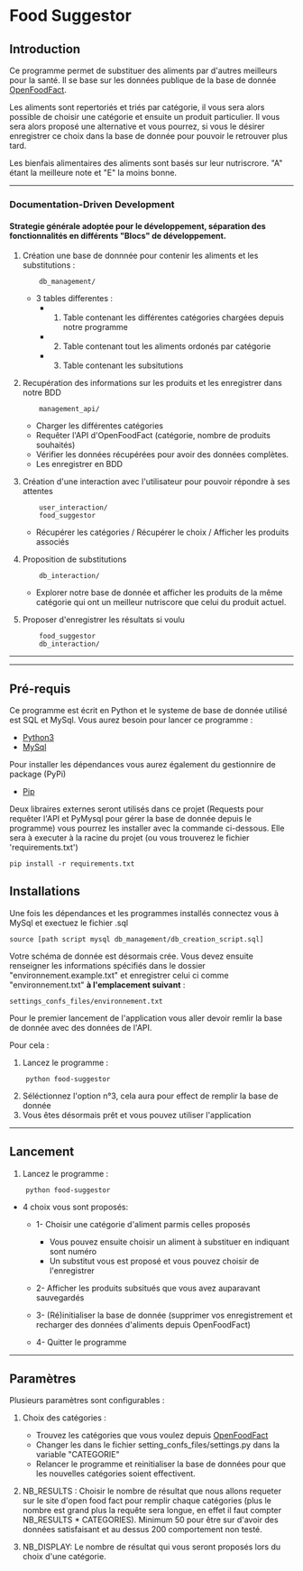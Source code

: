 # Food Suggestor

## Introduction

Ce programme permet de substituer des aliments par d'autres meilleurs pour la santé.
Il se base sur les données publique de la base de donnée [OpenFoodFact](https://fr.openfoodfacts.org/decouvrir).

Les aliments sont repertoriés et triés par catégorie, il vous sera alors possible de choisir
une catégorie et ensuite un produit particulier.
Il vous sera alors proposé une alternative et vous pourrez, si vous le désirer enregistrer ce
choix dans la base de donnée pour pouvoir le retrouver plus tard.

Les bienfais alimentaires des aliments sont basés sur leur nutriscrore. "A" étant la meilleure note et "E" la moins bonne.

----------------------- 

### Documentation-Driven Development

#### Strategie générale adoptée pour le développement, séparation des fonctionnalités en différents "Blocs" de développement. 

1. Création une base de donnnée pour contenir les aliments et les substitutions : 
    ```
        db_management/
    ```
    - 3 tables differentes :
        - 1. Table contenant les différentes catégories chargées depuis notre programme
        - 2. Table contenant tout les aliments ordonés par catégorie
        - 3. Table contenant les subsitutions
    
2. Recupération des informations sur les produits et les enregistrer dans notre BDD
    ```
        management_api/
    ```
    - Charger les différentes catégories
    - Requêter l'API d'OpenFoodFact (catégorie, nombre de produits souhaités)
    - Vérifier les données récupérées pour avoir des données complètes.
    - Les enregistrer en BDD

3. Création d'une interaction avec l'utilisateur pour pouvoir répondre à ses attentes
    ```
        user_interaction/
        food_suggestor
    ```
    - Récupérer les catégories / Récupérer le choix / Afficher les produits associés

4. Proposition de substitutions
    ```
        db_interaction/
    ```
    - Explorer notre base de donnée et afficher les produits de la même catégorie qui ont un meilleur nutriscore que celui du produit actuel.

5. Proposer d'enregistrer les résultats si voulu
    ```
        food_suggestor
        db_interaction/
    ```

-------------------------- 
--------------------------
## Pré-requis

Ce programme est écrit en Python et le systeme de base de donnée utilisé est SQL et MySql.
Vous aurez besoin pour lancer ce programme :

- [Python3](https://www.python.org/)
- [MySql](https://www.mysql.com/fr/)

Pour installer les dépendances vous aurez également du gestionnire de package (PyPi)

- [Pip](https://pip.pypa.io/en/stable/installing/)

Deux libraires externes seront utilisés dans ce projet (Requests pour requêter l'API et PyMysql pour gérer la base de donnée depuis le programme) vous pourrez les installer avec la commande ci-dessous. Elle sera à executer à la racine du projet (ou vous trouverez le fichier 'requirements.txt')

```
pip install -r requirements.txt
```

## Installations

Une fois les dépendances et les programmes installés connectez vous à MySql et exectuez le fichier .sql

```
source [path script mysql db_management/db_creation_script.sql]
```

Votre schéma de donnée est désormais crée.
Vous devez ensuite renseigner les informations spécifiés dans le dossier "environnement.example.txt" et enregistrer celui ci comme "environnement.txt" **à l'emplacement suivant** :

```
settings_confs_files/environnement.txt
```


Pour le premier lancement de l'application vous aller devoir remlir la base de donnée avec
des données de l'API.

Pour cela :

1. Lancez le programme :
```
    python food-suggestor
```
2. Séléctionnez l'option n°3, cela aura pour effect de remplir la base de donnée
3. Vous êtes désormais prêt et vous pouvez utiliser l'application

---------

## Lancement

1. Lancez le programme :
```
    python food-suggestor
```

- 4 choix vous sont proposés:
    - 1- Choisir une catégorie d'aliment parmis celles proposés
        - Vous pouvez ensuite choisir un aliment à substituer en indiquant sont numéro
        - Un substitut vous est proposé et vous pouvez choisir de l'enregistrer

    - 2- Afficher les produits subsitués que vous avez auparavant sauvegardés

    - 3- (Ré)initialiser la base de donnée (supprimer vos enregistrement et recharger
     des données d'aliments depuis OpenFoodFact)
    
    - 4- Quitter le programme

-------------------

## Paramètres

Plusieurs paramètres sont configurables :

1. Choix des catégories :
    - Trouvez les catégories que vous voulez depuis [OpenFoodFact](https://fr.openfoodfacts.org/categories)
    - Changer les dans le fichier setting_confs_files/settings.py dans la variable "CATEGORIE"
    - Relancer le programme et reinitialiser la base de données pour que les nouvelles catégories soient effectivent.

1. NB_RESULTS : 
    Choisir le nombre de résultat que nous allons requeter sur le site d'open food fact pour remplir chaque catégories (plus le nombre est grand plus la requête sera longue, en effet il faut compter NB_RESULTS * CATEGORIES). Minimum 50 pour être sur d'avoir des données satisfaisant et au dessus 200 comportement non testé.

2. NB_DISPLAY:
    Le nombre de résultat qui vous seront proposés lors du choix d'une catégorie.
